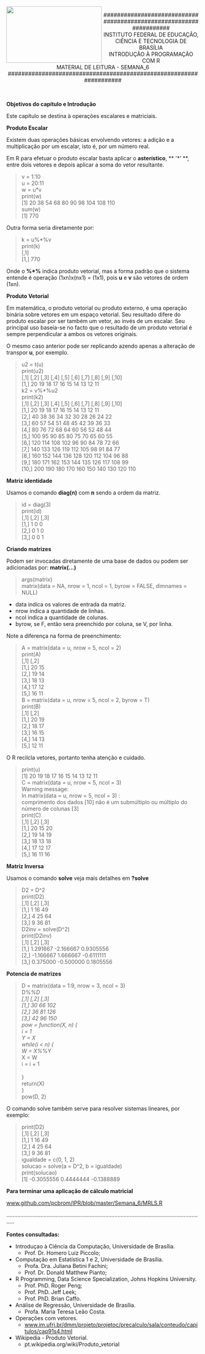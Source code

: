 <img align="left" img src="https://cloud.githubusercontent.com/assets/10408245/13290324/022a1f82-daf2-11e5-8179-00d828bf27a0.jpg" width="249px" height="147px" />

<p align="center">
###################################################################<br>
INSTITUTO FEDERAL DE EDUCAÇÃO, CIÊNCIA E TECNOLOGIA DE BRASÍLIA<br>
INTRODUÇÃO À PROGRAMAÇÃO COM R<br>
MATERIAL DE LEITURA - SEMANA_6<br>
###################################################################
</p>

<br>

**Objetivos do capítulo e Introdução**

Este capítulo se destina à operações escalares e matriciais.

**Produto Escalar**

Existem duas operações básicas envolvendo vetores: a adição e a multiplicação por um escalar, isto é, por um número real.

Em R para efetuar o produto escalar basta aplicar o **asterístico**, ** '*' **, entre dois vetores e depois aplicar a soma do vetor resultante.
> v = 1:10<br>
> u = 20:11<br>
> w = u*v<br>
> print(w)<br>
> [1]  20  38  54  68  80  90  98 104 108 110<br>
> sum(w)<br>
> [1] 770

Outra forma seria diretamente por:
> k = u%*%v<br>
> print(k)<br>
>     [,1]<br>
> [1,]  770

Onde o **%*%** indica produto vetorial, mas a forma padrão que o sistema entende é operação (1xn)x(nx1) = (1x1), pois **u** e **v** são vetores de ordem (1xn).

**Produto Vetorial**

Em matemática, o produto vetorial ou produto externo, é uma operação binária sobre vetores em um espaço vetorial. Seu resultado difere do produto escalar por ser também um vetor, ao invés de um escalar. Seu principal uso baseia-se no facto que o resultado de um produto vetorial é sempre perpendicular a ambos os vetores originais.

O mesmo caso anterior pode ser replicando azendo apenas a alteração de transpor **u**, por exemplo.
> u2 = t(u)<br>
> print(u2)<br>
>      [,1] [,2] [,3] [,4] [,5] [,6] [,7] [,8] [,9] [,10]<br>
> [1,]   20   19   18   17   16   15   14   13   12    11<br>
> k2 = v%*%u2<br>
> print(k2)<br>
>       [,1] [,2] [,3] [,4] [,5] [,6] [,7] [,8] [,9] [,10]<br>
>  [1,]   20   19   18   17   16   15   14   13   12    11<br>
>  [2,]   40   38   36   34   32   30   28   26   24    22<br>
>  [3,]   60   57   54   51   48   45   42   39   36    33<br>
>  [4,]   80   76   72   68   64   60   56   52   48    44<br>
>  [5,]  100   95   90   85   80   75   70   65   60    55<br>
>  [6,]  120  114  108  102   96   90   84   78   72    66<br>
>  [7,]  140  133  126  119  112  105   98   91   84    77<br>
>  [8,]  160  152  144  136  128  120  112  104   96    88<br>
>  [9,]  180  171  162  153  144  135  126  117  108    99<br>
>  [10,]  200  190  180  170  160  150  140  130  120   110<br>

**Matriz identidade**

Usamos o comando **diag(n)** com **n** sendo a ordem da matriz.
> id = diag(3)<br>
> print(id)<br>
>      [,1] [,2] [,3]<br>
> [1,]    1    0    0<br>
> [2,]    0    1    0<br>
> [3,]    0    0    1

**Criando matrizes**

Podem ser invocadas diretamente de uma base de dados ou podem ser adicionadas por: **matrix(...)**
> args(matrix)<br>
> matrix(data = NA, nrow = 1, ncol = 1, byrow = FALSE, dimnames = NULL)
* data indica os valores de entrada da matriz.
* nrow indica a quantidade de linhas.
* ncol indica a quantidade de colunas.
* byrow, se F, então sera preenchido por coluna, se V, por linha.

Note a diferença na forma de preenchimento:
> A = matrix(data = u, nrow = 5, ncol = 2)<br>
> print(A)<br>
>      [,1] [,2]<br>
> [1,]   20   15<br>
> [2,]   19   14<br>
> [3,]   18   13<br>
> [4,]   17   12<br>
> [5,]   16   11<br>
> B = matrix(data = u, nrow = 5, ncol = 2, byrow = T)<br>
> print(B)<br>
>      [,1] [,2]<br>
> [1,]   20   19<br>
> [2,]   18   17<br>
> [3,]   16   15<br>
> [4,]   14   13<br>
> [5,]   12   11

O R recilcla vetores, portanto tenha atenção e cuidado.
> print(u)<br>
>  [1] 20 19 18 17 16 15 14 13 12 11<br>
> C = matrix(data = u, nrow = 5, ncol = 3)<br>
> Warning message:<br>
> In matrix(data = u, nrow = 5, ncol = 3) :<br>
>   comprimento dos dados [10] não é um submúltiplo ou múltiplo do número de colunas [3]<br>
> print(C)<br>
>      [,1] [,2] [,3]<br>
> [1,]   20   15   20<br>
> [2,]   19   14   19<br>
> [3,]   18   13   18<br>
> [4,]   17   12   17<br>
> [5,]   16   11   16

**Matriz Inversa**

Usamos o comando **solve** veja mais detalhes em **?solve**

> D2 = D^2<br>
> print(D2)<br>
>      [,1] [,2] [,3]<br>
> [1,]    1   16   49<br>
> [2,]    4   25   64<br>
> [3,]    9   36   81<br>
> D2inv = solve(D^2)<br>
> print(D2inv)<br>
>           [,1]      [,2]       [,3]<br>
> [1,]  1.291667 -2.166667  0.9305556<br>
> [2,] -1.166667  1.666667 -0.6111111<br>
> [3,]  0.375000 -0.500000  0.1805556

**Potencia de matrizes**

> D = matrix(data = 1:9, nrow = 3, ncol = 3)<br>
> D%*%D<br>
>      [,1] [,2] [,3]<br>
> [1,]   30   66  102<br>
> [2,]   36   81  126<br>
> [3,]   42   96  150<br>
> pow = function(X, n) {<br>
>   i = 1<br>
>   Y = X<br>
>   while(i < n) {<br>
>     W = X%*%Y<br>
>     X = W<br>
>     i = i + 1<br>  
>   }<br>
>   return(X)<br>
> }<br>
> pow(D, 2)

O comando solve também serve para resolver sistemas lineares, por exemplo:
> print(D2)<br>
>      [,1] [,2] [,3]<br>
> [1,]    1   16   49<br>
> [2,]    4   25   64<br>
> [3,]    9   36   81<br>
> igualdade = c(0, 1, 2)<br>
> solucao = solve(a = D^2, b = igualdade)<br>
> print(solucao)<br>
> [1] -0.3055556  0.4444444 -0.1388889

**Para terminar uma aplicação de cálculo matricial**

www.github.com/pcbrom/IPR/blob/master/Semana_6/MRLS.R

.................................................................................................................................<br><br>
**Fontes consultadas:**
* Introduçao à Ciência da Computação, Universidade de Brasília.
    * Prof. Dr. Homero Luiz Piccolo;
* Computação em Estatística 1 e 2, Universidade de Brasília.
    * Profa. Dra. Juliana Betini Fachini;
    * Prof. Dr. Donald Matthew Pianto;
* R Programming, Data Science Specialization, Johns Hopkins University.
    * Prof. PhD. Roger Peng;
    * Prof. PhD. Jeff Leek;
    * Prof. PhD. Brian Caffo.
* Análise de Regressão, Universidade de Brasília.
    * Profa. Maria Teresa Leão Costa.
* Operações com vetores.
    * www.im.ufrj.br/dmm/projeto/projetoc/precalculo/sala/conteudo/capitulos/cap91s4.html
* Wikipedia - Produto Vetorial.
    * pt.wikipedia.org/wiki/Produto_vetorial

